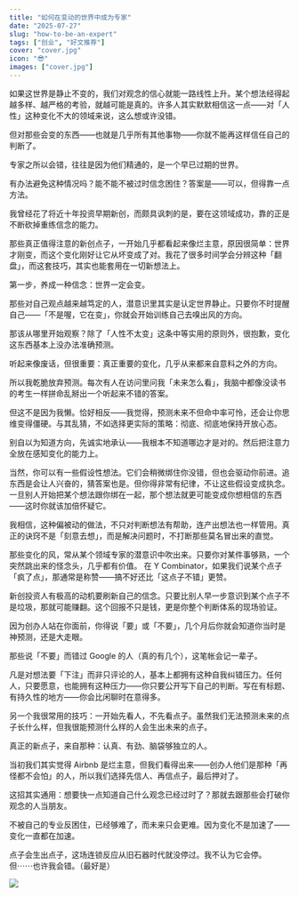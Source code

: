 ```yaml
---
title: "如何在变动的世界中成为专家"
date: "2025-07-27"
slug: "how-to-be-an-expert"
tags: ["创业", "好文推荐"]
cover: "cover.jpg"
icon: "😎"
images: ["cover.jpg"]
---
```

如果这世界是静止不变的，我们对观念的信心就能一路线性上升。某个想法经得起越多样、越严格的考验，就越可能是真的。许多人其实默默相信这一点——对「人性」这种变化不大的领域来说，这么想或许没错。



但对那些会变的东西——也就是几乎所有其他事物——你就不能再这样信任自己的判断了。



专家之所以会错，往往是因为他们精通的，是一个早已过期的世界。



有办法避免这种情况吗？能不能不被过时信念困住？答案是——可以，但得靠一点方法。



我曾经花了将近十年投资早期新创，而颇具讽刺的是，要在这领域成功，靠的正是不断砍掉重练信念的能力。



那些真正值得注意的新创点子，一开始几乎都看起来像烂主意，原因很简单：世界才刚变，而这个变化刚好让它从坏变成了对。我花了很多时间学会分辨这种「翻盘」，而这套技巧，其实也能套用在一切新想法上。



第一步，养成一种信念：世界一定会变。



那些对自己观点越来越笃定的人，潜意识里其实是认定世界静止。只要你不时提醒自己——「不是喔，它在变」，你就会开始训练自己去嗅出风的方向。



那该从哪里开始观察？除了「人性不太变」这条中等实用的原则外，很抱歉，变化这东西基本上没办法准确预测。



听起来像废话，但很重要：真正重要的变化，几乎从来都来自意料之外的方向。



所以我乾脆放弃预测。每次有人在访问里问我「未来怎么看」，我脑中都像没读书的考生一样拼命乱掰出一个听起来不错的答案。



但这不是因为我懒。恰好相反——我觉得，预测未来不但命中率可怜，还会让你思维变得僵硬。与其乱猜，不如选择更实际的策略：彻底、彻底地保持开放心态。



别自以为知道方向，先诚实地承认——我根本不知道哪边才是对的。然后把注意力全放在感知变化的能力上。



当然，你可以有一些假设性想法。它们会稍微绑住你没错，但也会驱动你前进。追东西是会让人兴奋的，猜答案也是。但你得非常有纪律，不让这些假设变成执念。
一旦别人开始把某个想法跟你绑在一起，那个想法就更可能变成你想相信的东西——这时你就该加倍怀疑它。



我相信，这种偏被动的做法，不只对判断想法有帮助，连产出想法也一样管用。真正的诀窍不是「刻意去想」，而是解决问题时，不打断那些莫名冒出来的直觉。



那些变化的风，常从某个领域专家的潜意识中吹出来。只要你对某件事够熟，一个突然跳出来的怪念头，几乎都有价值。
在 Y Combinator，如果我们说某个点子「疯了点」，那通常是称赞——搞不好还比「这点子不错」更赞。



新创投资人有极高的动机要刷新自己的信念。只要比别人早一步意识到某个点子不是垃圾，那就可能赚翻。这个回报不只是钱，更是你整个判断体系的现场验证。



因为创办人站在你面前，你得说「要」或「不要」，几个月后你就会知道你当时是神预测，还是大走眼。



那些说「不要」而错过 Google 的人（真的有几个），这笔帐会记一辈子。



凡是对想法要「下注」而非只评论的人，基本上都拥有这种自我纠错压力。任何人，只要愿意，也能拥有这种压力——你只要公开写下自己的判断。写在有标题、有持久性的地方——你会比闲聊时在意得多。



另一个我很常用的技巧：一开始先看人，不先看点子。虽然我们无法预测未来的点子长什么样，但我很能预测什么样的人会生出未来的点子。



真正的新点子，来自那种：认真、有劲、脑袋够独立的人。



当初我们其实觉得 Airbnb 是烂主意，但我们看得出来——创办人他们是那种「再怪都不会怕」的人，所以我们选择先信人、再信点子，最后押对了。



这招其实通用：想要快一点知道自己什么观念已经过时了？那就去跟那些会打破你观念的人当朋友。



不被自己的专业反困住，已经够难了，而未来只会更难。因为变化不是加速了——变化一直都在加速。



点子会生出点子，这场连锁反应从旧石器时代就没停过。我不认为它会停。
但⋯⋯也许我会错。（最好是）




![](https://prod-files-secure.s3.us-west-2.amazonaws.com/112d0858-5090-4d34-a606-b75eb8d65fd2/46476355-9cf3-4e99-9b7a-3531bc426380/1000202064.png?X-Amz-Algorithm=AWS4-HMAC-SHA256&X-Amz-Content-Sha256=UNSIGNED-PAYLOAD&X-Amz-Credential=ASIAZI2LB466Q6476R7G%2F20251003%2Fus-west-2%2Fs3%2Faws4_request&X-Amz-Date=20251003T051232Z&X-Amz-Expires=3600&X-Amz-Security-Token=IQoJb3JpZ2luX2VjEKX%2F%2F%2F%2F%2F%2F%2F%2F%2F%2FwEaCXVzLXdlc3QtMiJGMEQCIEzOHM7fcyOeyU3ufKnhqPDGOKYgKbVPmza3Wf1A3sg2AiAkUeCNIU%2BpeFUGv8rkzRGdRPTtOOuEYL8zjB6gkyjNqir%2FAwg%2BEAAaDDYzNzQyMzE4MzgwNSIMkO8BDjp45yjp%2FrZgKtwDA3gufsvAs1EYEnyGtKQFmiW3A0Ry2D9P8FBPS6TYYfEWpXT%2BklKIp4l0HrV3uX3ME%2BIivKcwHbjYPdbskxgTQko%2FH5GkQDeUPvf2W94bW8vk9ZFGy6o5gESjGRHBl9OszgDYzd448J%2F%2Fl%2FKprAPTLsG1TYllUe7NEZm4jswr5DIq3yO%2BrcMeYNHOdMDtFhKk%2F478P1d%2BzxG8L41%2B%2Fhf%2FodiWNVj5ioH5WI9ck4yQYK4F7d0gma0WIURL1hvI6IEqePVkdap85F7it3aJzgJ2FasFqDWeS7cWyysSHe6znoitTt%2F9CR6YDvQUVHPKjeZqZ41q9kMHscBQQj5QwCEGoOh9exSpTGbCU7bL%2FQYcv8pH7e8akMOJcOO5vl3YFx60FATvO3nzZ%2BJGdojFLTZ9rkYrNiNhWAyC%2FIadV6cBR3uDtI%2B4P3PvaGSbURGDguLJ8UgVOZ2V%2FY632B0JubAB4b87X6RD6KN459wBSypaijvp05Qxxiass0CSV3sq2VkBgjluVdIViRoukHHMmHYd76qH34gsBhOAjVmHVOArGWzakf9FKZVS%2BgLy5K4yJNBybYlIEbVSN8yHDT6UY3Dt%2F%2Bzg%2BK1HDnErd9StcyqdIU2BLDKwFSeJteKo3oEw2qz9xgY6pgGHJnAmYSn4iMcDbjwEGJuG1BgEAeeu5L%2BSlWDz%2FQwekGL4AXdx3O0RlMCTTEi1OEEwnVvobaxCQpf6bzfr2AX%2Bp7D%2FPc5cGpstTeSiyqf0ZzoHWW3mkTVVzMsN8XWadU8EafUzzILwbFfL3zEY93g3WMxERVZuziM5rGZpDJEeXdX540a0%2FJINRpHKnSCo8hTQesrbSHZiqEMafWpLo2jvbN6GASAk&X-Amz-Signature=6dc6969890cf847048f683431c07def1cd424dcaf3a72546ea52dcc7959f34f6&X-Amz-SignedHeaders=host&x-amz-checksum-mode=ENABLED&x-id=GetObject)

